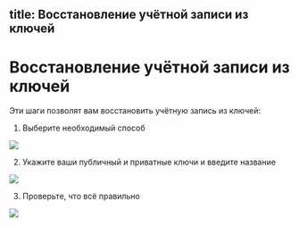 title: Восстановление учётной записи из ключей
---

# Восстановление учётной записи из ключей

Эти шаги позволят вам восстановить учётную запись из ключей:

1. Выберите необходимый способ

<img src="/images/restore_from_keys/restore_from_keys_1.png">

2. Укажите ваши публичный и приватные ключи и введите название

<img src="/images/restore_from_keys/restore_from_keys_2.png">

3. Проверьте, что всё правильно

<img src="/images/restore_from_keys/restore_from_keys_3.png">

